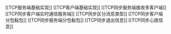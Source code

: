 [[TCP服务端基础实现]]
[[TCP客户端基础实现]]
[[TCP同步服务端接收多客户端]]
[[TCP同步客户端实时通信服务端]]
[[TCP同步区分消息类型]]
[[TCP同步客户端分包黏包]]
[[TCP同步服务端分包黏包]]
[[TCP同步退出信息]]
[[TCP同步心跳信息]]